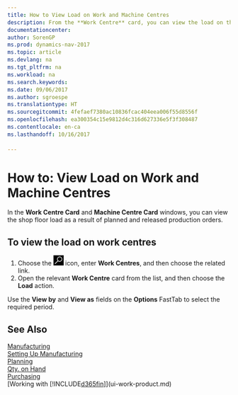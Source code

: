 ```yaml
---
title: How to View Load on Work and Machine Centres
description: From the **Work Centre** card, you can view the load on the work centres as a result of released production orders.
documentationcenter: 
author: SorenGP
ms.prod: dynamics-nav-2017
ms.topic: article
ms.devlang: na
ms.tgt_pltfrm: na
ms.workload: na
ms.search.keywords: 
ms.date: 09/06/2017
ms.author: sgroespe
ms.translationtype: HT
ms.sourcegitcommit: 4fefaef7380ac10836fcac404eea006f55d8556f
ms.openlocfilehash: ea300354c15e9812d4c316d627336e5f3f308487
ms.contentlocale: en-ca
ms.lasthandoff: 10/16/2017

---
```

# <a name="how-to-view-load-on-work-and-machine-centers"></a>How to: View Load on Work and Machine Centres
In the **Work Centre Card** and **Machine Centre Card** windows, you can view the shop floor load as a result of planned and released production orders.    

## <a name="to-view-the-load-on-work-centers"></a>To view the load on work centres  
1.  Choose the ![Search for Page or Report](media/ui-search/search_small.png "Search for Page or Report icon") icon, enter **Work Centres**, and then choose the related link.  
2.  Open the relevant **Work Centre** card from the list, and then choose the **Load** action.  

Use the **View by** and **View as** fields on the **Options** FastTab to select the required period.  

## <a name="see-also"></a>See Also  
[Manufacturing](production-manage-manufacturing.md)    
[Setting Up Manufacturing](production-configure-production-processes.md)  
[Planning](production-planning.md)      
[Qty. on Hand](inventory-manage-inventory.md)  
[Purchasing](purchasing-manage-purchasing.md)  
[Working with [!INCLUDE[d365fin](includes/d365fin_md.md)]](ui-work-product.md)

